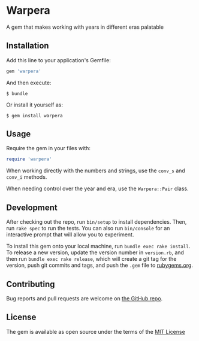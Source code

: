 # Warpera

A gem that makes working with years in different eras palatable

## Installation

Add this line to your application's Gemfile:

```ruby
gem 'warpera'
```

And then execute:

    $ bundle

Or install it yourself as:

    $ gem install warpera

## Usage

Require the gem in your files with:

```ruby
require 'warpera'
```

When working directly with the numbers and strings, use the `conv_s` and
`conv_i` methods.

When needing control over the year and era, use the `Warpera::Pair` class.

## Development

After checking out the repo, run `bin/setup` to install dependencies. Then, run
`rake spec` to run the tests. You can also run `bin/console` for an interactive
prompt that will allow you to experiment.

To install this gem onto your local machine, run `bundle exec rake install`. To
release a new version, update the version number in `version.rb`, and then run
`bundle exec rake release`, which will create a git tag for the version, push
git commits and tags, and push the `.gem` file to [rubygems.org][1].

[1]: rubygems.org/gems/warpera

## Contributing

Bug reports and pull requests are welcome on [the GitHub repo][2].

[2]: https://github.com/parmort/warpera

## License

The gem is available as open source under the terms of the [MIT License][3]

[3]: https://opensource.org/licenses/MIT.
